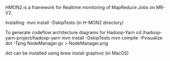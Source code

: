 HMON2 is a framework for Realtime monitoring of MapReduce Jobs on MR-V2.

Installing:
mvn install -DskipTests (in H-MON2 directory)

To generate codeflow architecture diagrams for Hadoop-Yarn
cd /hadoop-yarn-project/hadoop-yarn 
mvn install -DskipTests
mvn compile -Pvisualize
dot -Tpng NodeManager.gv > NodeManager.png

dot can be installed using
brew install graphviz (in MacOS)

 

